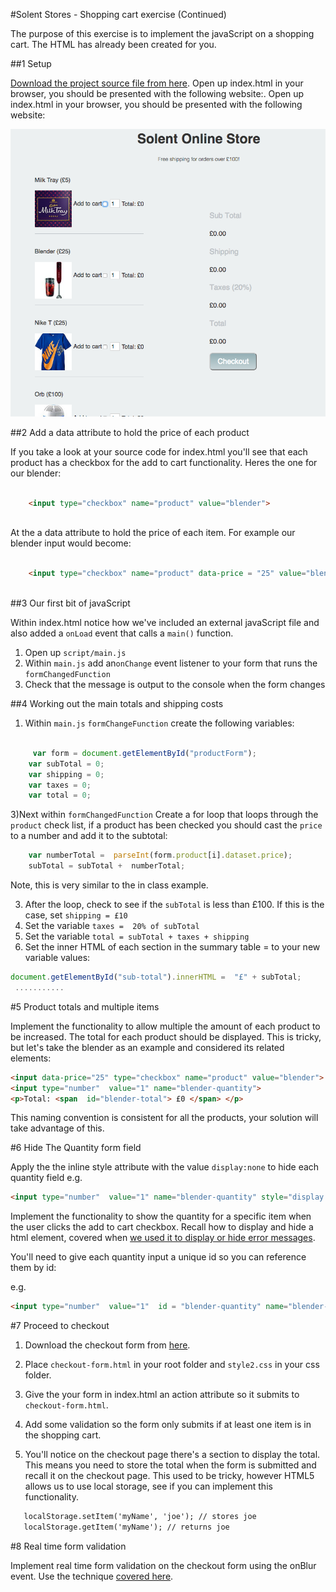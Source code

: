 #Solent Stores - Shopping cart exercise (Continued)

The purpose of this exercise is to implement the javaScript on a shopping cart. The HTML has already been created for you. 

##1 Setup 

[Download the project source file from here](https://www.dropbox.com/s/8ntpmdz1x2um9sp/shopping_cart_exercise.zip?dl=0).  Open up index.html in your browser, you should be presented with the following website:.  Open up index.html in your browser, you should be presented with the following website:

![img/website.png](img/website.png)



##2  Add a data attribute to hold the price of each product

If you take a look at your source code for index.html you'll see that each product has a checkbox for the add to cart functionality.  Heres the one for our blender:   

```html
	
	<input type="checkbox" name="product" value="blender">  
	
```

At the a data attribute to hold the price of each item. For example our blender input would become:

```html

 	<input type="checkbox" name="product" data-price = "25" value="blender">  
	

```
             
             
##3 Our first bit of javaScript

Within index.html notice how we've included an external javaScript file and also added a `onLoad` event that calls a `main()` function. 

1. Open up `script/main.js` 
2. Within `main.js` add an`onChange` event listener to your form that runs the `formChangedFunction`
3. Check that the message is output to the console when the form changes

##4 Working out the main totals and shipping costs 
1. Within `main.js` `formChangeFunction` create the following variables:

```javascript

	 var form = document.getElementById("productForm"); 
    var subTotal = 0;
    var shipping = 0;
    var taxes = 0;
    var total = 0;
```

3)Next within `formChangedFunction` Create a for loop that loops through the `product` check list, if a product has been checked you should cast the `price` to a number and add it to the subtotal:

```javascript
	var numberTotal =  parseInt(form.product[i].dataset.price);
    subTotal = subTotal +  numberTotal;
```
Note, this is very similar to the in class example. 

3) After the loop, check to see if the `subTotal` is less than £100. If this is the case, set `shipping = £10`    
4) Set the variable `taxes =  20% of subTotal`  
5) Set the variable `total = subTotal + taxes + shipping`  
6) Set the inner HTML of each section in the summary table = to your new variable values:

```javascript
document.getElementById("sub-total").innerHTML =  "£" + subTotal;
 ...........
```


#5 Product totals and multiple items 

Implement the functionality to allow multiple the amount of each product to be increased. The total for each product should be displayed.   This is tricky, but let's take the blender as an example and considered its related elements:
	

```html
<input data-price="25" type="checkbox" name="product" value="blender">  
<input type="number"  value="1" name="blender-quantity"> 
<p>Total: <span  id="blender-total"> £0 </span> </p>
```

This naming convention is consistent for all the products, your solution will take advantage of this. 	

#6 Hide The Quantity form field 

Apply the the inline style attribute with the value `display:none` to hide each quantity field e.g. 


```html
<input type="number"  value="1" name="blender-quantity" style="display:none">  
```

Implement the functionality to show the quantity for a specific item when the user clicks the add to cart checkbox. Recall how to display and hide a html element, covered when [we used it to display or hide error messages](https://sirus21.gitbooks.io/internet_technology_block_2/content/session15/validation.html).  


You'll need to give each quantity input a unique id so you can reference them by id:

e.g. 

```html
<input type="number"  value="1"  id = "blender-quantity" name="blender-quantity" style="display:none">  
```





#7 Proceed to checkout 

1) Download the checkout form from [here](http://mycourse.solent.ac.uk/pluginfile.php/588411/mod_resource/content/1/session18-exercise.zip?forcedownload=1).

2) Place `checkout-form.html` in your root folder and `style2.css` in your css folder. 

3) Give the your form in index.html an action attribute so it submits to `checkout-form.html`.
	

	<form id="productForm" action="checkout-form.html">

4) Add some validation so the form only submits if at least one item is in the shopping cart.

5) You'll notice on the checkout page there's a section to display the total. This means you need to store the total when the form is submitted and recall it on the checkout page. This used to be tricky, however HTML5 allows us to use local storage, see if you can implement this functionality. 

```html
   localStorage.setItem('myName', 'joe'); // stores joe
   localStorage.getItem('myName'); // returns joe 
```

#8 Real time form validation

Implement real time form validation on the checkout form using the onBlur event. Use the technique [covered here](formValidationExample.md). 




